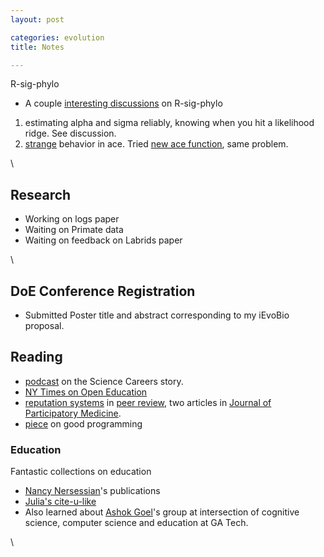 ```yaml
---
layout: post

categories: evolution
title: Notes

---
```






R-sig-phylo

-   A couple [interesting
    discussions](https://mailman.stat.ethz.ch/pipermail/r-sig-phylo/2010-April/ "https://mailman.stat.ethz.ch/pipermail/r-sig-phylo/2010-April/")
    on R-sig-phylo

1.  estimating alpha and sigma reliably, knowing when you hit a
    likelihood ridge. See discussion.
2.  [strange](https://stat.ethz.ch/pipermail/r-sig-phylo/2009-June/000393.html "https://stat.ethz.ch/pipermail/r-sig-phylo/2009-June/000393.html")
    behavior in ace. Tried [new ace
    function](http://ape.mpl.ird.fr/ace/ace.R "http://ape.mpl.ird.fr/ace/ace.R"),
    same problem.

\

Research
--------

-   Working on logs paper
-   Waiting on Primate data
-   Waiting on feedback on Labrids paper

\

DoE Conference Registration
---------------------------

-   Submitted Poster title and abstract corresponding to my iEvoBio
    proposal.

Reading
-------

-   [podcast](http://www.c2cbio.com/2010/04/18/episode-31-genes-patents-and-open-science/ "http://www.c2cbio.com/2010/04/18/episode-31-genes-patents-and-open-science/")
    on the Science Careers story.
-   [NY Times on Open
    Education](http://www.nytimes.com/2010/04/18/education/edlife/18open-t.html?pagewanted=4&sq=Education&st=cse&scp=6 "http://www.nytimes.com/2010/04/18/education/edlife/18open-t.html?pagewanted=4&sq=Education&st=cse&scp=6")
-   [reputation
    systems](http://jopm.org/index.php/jpm/article/view/11/21 "http://jopm.org/index.php/jpm/article/view/11/21")
    in [peer
    review](http://jopm.org/index.php/jpm/article/viewArticle/12/25 "http://jopm.org/index.php/jpm/article/viewArticle/12/25"),
    two articles in [Journal of Participatory
    Medicine](http://participatorymedicine.org/journal/ "http://participatorymedicine.org/journal/").
-   [piece](http://weblog.jamisbuck.org/2010/1/26/there-is-no-magic-there-is-only-awesome-part-4 "http://weblog.jamisbuck.org/2010/1/26/there-is-no-magic-there-is-only-awesome-part-4")
    on good programming

### Education

Fantastic collections on education

-   [Nancy
    Nersessian](http://www.cc.gatech.edu/aimosaic/faculty/nersessian/ "http://www.cc.gatech.edu/aimosaic/faculty/nersessian/")'s
    publications
-   [Julia's
    cite-u-like](http://www.citeulike.org/user/jsvoboda "http://www.citeulike.org/user/jsvoboda")
-   Also learned about [Ashok
    Goel](http://home.cc.gatech.edu/dil/18 "http://home.cc.gatech.edu/dil/18")'s
    group at intersection of cognitive science, computer science and
    education at GA Tech.

\

